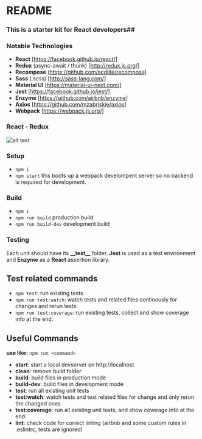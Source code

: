 # README #

### This is a starter kit for React developers##

### Notable Technologies ###

* __React__ [https://facebook.github.io/react/]
* __Redux__ (async-await / thunk) [http://redux.js.org/]
* __Recompose__ (https://github.com/acdlite/recompose]
* __Sass__ (.scss) [http://sass-lang.com/]
* __Material UI__ [https://material-ui-next.com/]
* __Jest__ [https://facebook.github.io/jest/]
* __Enzyme__ [https://github.com/airbnb/enzyme]
* __Axios__ [https://github.com/mzabriskie/axios]
* __Webpack__ [https://webpack.js.org/]

### React - Redux ###

![alt text](https://cdn-images-1.medium.com/max/1600/1*HdW9EAF92r__hgFINFGYSw.png)

### Setup ###

* ```npm i```
* ```npm start``` this boots up a webpack develompent server so no backend is required for development.

### Build ###

* ```npm i```
* ```npm run build``` production build
* ```npm run build-dev``` development build

### Testing ###

Each unit should have its __\_\_test\_\___ folder. __Jest__ is used as a test environment and __Enzyme__ as a __React__ assertion library.

## Test related commands ##

* ```npm test```: run existing tests
* ```npm run test:watch```: watch tests and related files continously for changes and rerun tests. 
* ```npm run test:coverage```: run existing tests, collect and show coverage info at the end.

## Useful Commands ##

__use like:__ ```npm run <command>```

* __start__: start a local devserver on http://localhost
* __clean__: remove build folder
* __build__: build files in production mode
* __build-dev__: build files in development mode
* __test__: run all existing unit tests
* __test:watch__: watch tests and test related files for change and only rerun the changed ones
* __test:coverage__: run all existing unit tests, and show coverage info at the end
* __lint__: check code for correct linting (airbnb and some custom rules in .eslintrc, tests are ignored)
